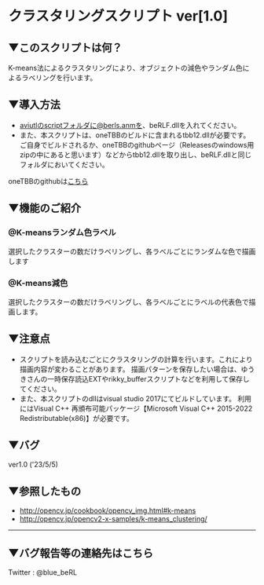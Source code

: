 # クラスタリングスクリプト ver[1.0]

## ▼このスクリプトは何？
K-means法によるクラスタリングにより、オブジェクトの減色やランダム色によるラベリングを行います。

## ▼導入方法
- aviutlのscriptフォルダに@berls.anmを、beRLF.dllを入れてください。
- また、本スクリプトは、oneTBBのビルドに含まれるtbb12.dllが必要です。
ご自身でビルドされるか、oneTBBのgithubページ（Releasesのwindows用zipの中にあると思います）などからtbb12.dllを取り出し、beRLF.dllと同じフォルダにおいてください。

oneTBBのgithubは[こちら](https://github.com/oneapi-src/oneTBB)

## ▼機能のご紹介
### @K-meansランダム色ラベル
選択したクラスターの数だけラベリングし、各ラベルごとにランダムな色で描画します

### @K-means減色
選択したクラスターの数だけラベリングし、各ラベルごとにラベルの代表色で描画します。

## ▼注意点
- スクリプトを読み込むごとにクラスタリングの計算を行います。これにより描画内容が変わることがあります。
描画パターンを保存したい場合は、ゆうきさんの一時保存読込EXTやrikky_bufferスクリプトなどを利用して保存してください。
- また、本スクリプトのdllはvisual studio 2017にてビルドしています。
利用にはVisual C++ 再頒布可能パッケージ【Microsoft Visual C++ 2015-2022 Redistributable(x86)】が必要です。

## ▼バグ
ver1.0 ('23/5/5)

## ▼参照したもの
- http://opencv.jp/cookbook/opencv_img.html#k-means
- http://opencv.jp/opencv2-x-samples/k-means_clustering/

---
## ▼バグ報告等の連絡先はこちら
Twitter : @blue_beRL
